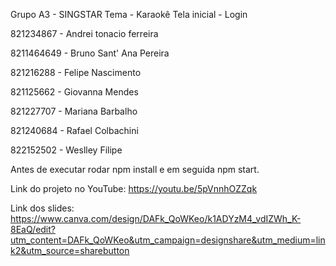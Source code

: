 


Grupo A3 - SINGSTAR 
Tema - Karaokê 
Tela inicial - Login 

821234867 - Andrei tonacio ferreira	

8211464649 - Bruno Sant' Ana Pereira

821216288 - Felipe Nascimento

821125662 - Giovanna Mendes

821227707 - Mariana Barbalho

821240684 - Rafael Colbachini

822152502 - Weslley Filipe







Antes de executar rodar npm install e em seguida npm start.

Link do projeto no YouTube: https://youtu.be/5pVnnhOZZqk

Link dos slides: https://www.canva.com/design/DAFk_QoWKeo/k1ADYzM4_vdIZWh_K-8EaQ/edit?utm_content=DAFk_QoWKeo&utm_campaign=designshare&utm_medium=link2&utm_source=sharebutton
